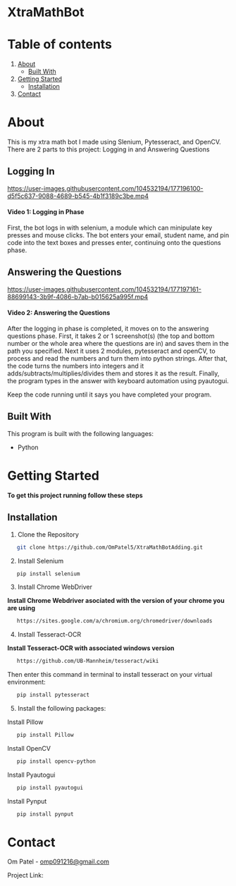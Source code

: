 # XtraMathBot

# Table of contents
1. [About](#about)
    * [Built With](#builtwith)
2. [Getting Started](#gettingstarted)
    * [Installation](#installation) 
3. [Contact](#contact)

# About <a name="about"></a>

This is my xtra math bot I made using Slenium, Pytesseract, and OpenCV. There are 2 parts to this project: Logging in and Answering Questions

## Logging In
https://user-images.githubusercontent.com/104532194/177196100-d5f5c637-9088-4689-b545-4b1f3189c3be.mp4
#### Video 1: Logging in Phase

First, the bot logs in with selenium, a module which can minipulate key presses and mouse clicks. The bot enters your email, student name, and pin code into the text boxes and presses enter, continuing onto the questions phase. 

## Answering the Questions

https://user-images.githubusercontent.com/104532194/177197161-88699143-3b9f-4086-b7ab-b015625a995f.mp4
#### Video 2: Answering the Questions

After the logging in phase is completed, it moves on to the answering questions phase. First, it takes 2 or 1 screenshot(s) (the top and bottom number or the whole area where the questions are in) and saves them in the path you specified. Next it uses 2 modules, pytesseract and openCV, to process and read the numbers and turn them into 
python strings. After that, the code turns the numbers into integers and it adds/subtracts/multiplies/divides them and stores it as the result. Finally, the program  types in the answer with keyboard automation using pyautogui. 

Keep the code running until it says you have completed your program.

## Built With <a name="builtwith"></a>
This program is built with the following languages:
* Python

# Getting Started <a name="gettingstarted"></a>
**To get this project running follow these steps**

## Installation <a name="installation"></a>
1. Clone the Repository
```sh
   git clone https://github.com/OmPatel5/XtraMathBotAdding.git
   ```
2. Install Selenium
```sh
   pip install selenium
   ```
3. Install Chrome WebDriver

**Install Chrome Webdriver asociated with the version of your chrome you are using**
```sh
   https://sites.google.com/a/chromium.org/chromedriver/downloads
   ```
4. Install Tesseract-OCR

**Install Tesseract-OCR with associated windows version**
```sh
   https://github.com/UB-Mannheim/tesseract/wiki
```
Then enter this command in terminal to install tesseract on your virtual environment:
```sh
   pip install pytesseract
   ```
5. Install the following packages:

Install Pillow
```sh
   pip install Pillow
   ```
Install OpenCV
```sh
   pip install opencv-python
   ```
Install Pyautogui
```sh 
   pip install pyautogui
   ```
Install Pynput
```sh
   pip install pynput
   ```
# Contact <a name="contact"></a>
Om Patel - omp091216@gmail.com

Project Link: 
